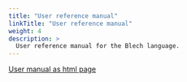 ```yaml
---
title: "User reference manual"
linkTitle: "User reference manual"
weight: 4
description: >
  User reference manual for the Blech language.
---
```


<a href="/blech-doc/asciidoc/blech-user-manual.html">User manual as html page</a>
